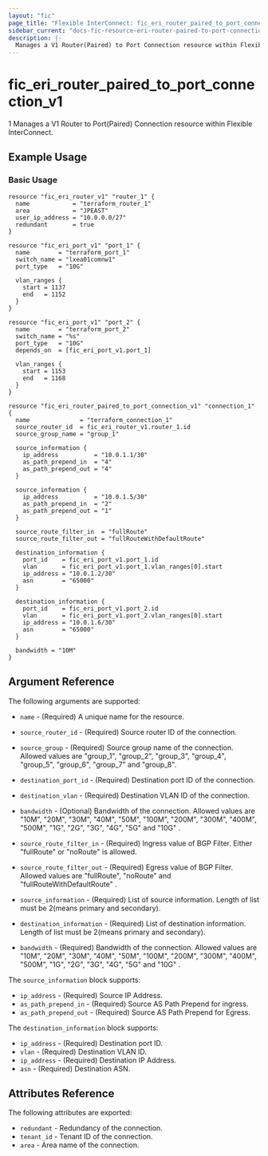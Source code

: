 ```yaml
---
layout: "fic"
page_title: "Flexible InterConnect: fic_eri_router_paired_to_port_connection_v1"
sidebar_current: "docs-fic-resource-eri-router-paired-to-port-connection-v1"
description: |-
  Manages a V1 Router(Paired) to Port Connection resource within Flexible InterConnect.
---
```


# fic\_eri\_router\_paired\_to\_port\_connection\_v1
1
Manages a V1 Router to Port(Paired) Connection resource within Flexible InterConnect.

## Example Usage

### Basic Usage

```hcl
resource "fic_eri_router_v1" "router_1" {
  name            = "terraform_router_1"
  area            = "JPEAST"
  user_ip_address = "10.0.0.0/27"
  redundant       = true
}

resource "fic_eri_port_v1" "port_1" {
  name        = "terraform_port_1"
  switch_name = "lxea01comnw1"
  port_type   = "10G"

  vlan_ranges {
    start = 1137
    end   = 1152
  }
}

resource "fic_eri_port_v1" "port_2" {
  name        = "terraform_port_2"
  switch_name = "%s"
  port_type   = "10G"
  depends_on  = [fic_eri_port_v1.port_1]

  vlan_ranges {
    start = 1153
    end   = 1168
  }
}

resource "fic_eri_router_paired_to_port_connection_v1" "connection_1" {
  name              = "terraform_connection_1"
  source_router_id  = fic_eri_router_v1.router_1.id
  source_group_name = "group_1"

  source_information {
    ip_address          = "10.0.1.1/30"
    as_path_prepend_in  = "4"
    as_path_prepend_out = "4"
  }

  source_information {
    ip_address          = "10.0.1.5/30"
    as_path_prepend_in  = "2"
    as_path_prepend_out = "1"
  }

  source_route_filter_in  = "fullRoute"
  source_route_filter_out = "fullRouteWithDefaultRoute"

  destination_information {
    port_id    = fic_eri_port_v1.port_1.id
    vlan       = fic_eri_port_v1.port_1.vlan_ranges[0].start
    ip_address = "10.0.1.2/30"
    asn        = "65000"
  }

  destination_information {
    port_id    = fic_eri_port_v1.port_2.id
    vlan       = fic_eri_port_v1.port_2.vlan_ranges[0].start
    ip_address = "10.0.1.6/30"
    asn        = "65000"
  }

  bandwidth = "10M"
}
```

## Argument Reference

The following arguments are supported:

* `name` - (Required) A unique name for the resource.

* `source_router_id` - (Required) Source router ID of the connection.

* `source_group` - (Required) Source group name of the connection.
  Allowed values are "group_1", "group_2", "group_3", "group_4",
"group_5", "group_6", "group_7" and "group_8".

* `destination_port_id` - (Required) Destination port ID of the connection.

* `destination_vlan` - (Required) Destination VLAN ID of the connection.

* `bandwidth` - (Optional) Bandwidth of the connection. 
  Allowed values are "10M", "20M", "30M", "40M", "50M", "100M", "200M", "300M", "400M", "500M",
  "1G", "2G", "3G", "4G", "5G" and "10G" .

* `source_route_filter_in` - (Required) Ingress value of BGP Filter. 
  Either "fullRoute" or "noRoute" is allowed.

* `source_route_filter_out` - (Required) Egress value of BGP Filter. 
  Allowed values are "fullRoute", "noRoute" and "fullRouteWithDefaultRoute" .

* `source_information` - (Required) List of source information. 
  Length of list must be 2(means primary and secondary).

* `destination_information` - (Required) List of destination information. 
  Length of list must be 2(means primary and secondary).

* `bandwidth` - (Required) Bandwidth of the connection.
  Allowed values are "10M", "20M", "30M", "40M", "50M", "100M",
  "200M", "300M", "400M", "500M", "1G", "2G", "3G", "4G", 
  "5G" and "10G" .

The `source_information` block supports:

* `ip_address` - (Required) Source IP Address.
* `as_path_prepend_in` - (Required) Source AS Path Prepend for ingress.
* `as_path_prepend_out` - (Required) Source AS Path Prepend for Egress.

The `destination_information` block supports:

* `ip_address` - (Required) Destination port ID.
* `vlan` - (Required) Destination VLAN ID.
* `ip_address` - (Required) Destination IP Address.
* `asn` - (Required) Destination ASN.

## Attributes Reference

The following attributes are exported:

* `redundant` - Redundancy of the connection.
* `tenant_id` - Tenant ID of the connection.
* `area` - Area name of the connection.

